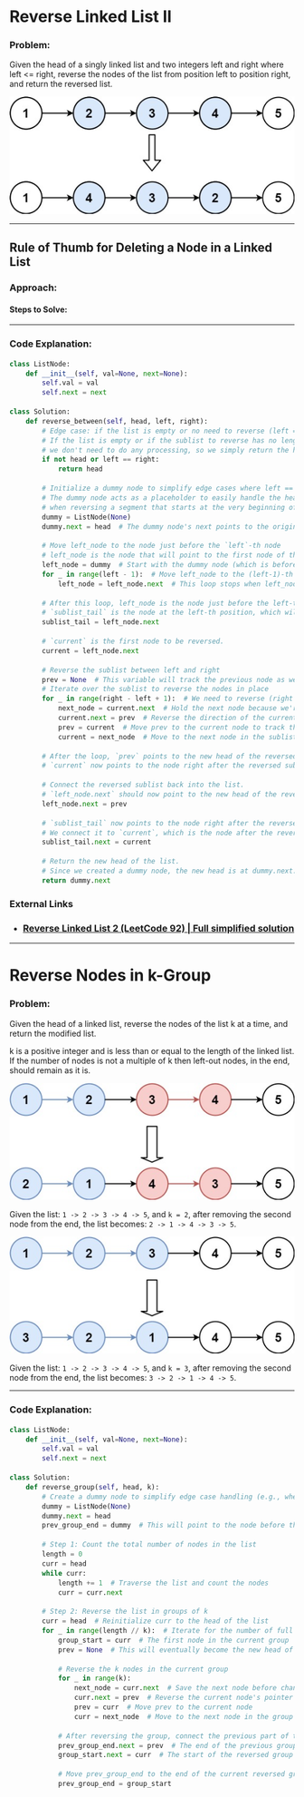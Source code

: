 # Reverse Linked List II

### **Problem:**
Given the head of a singly linked list and two integers left and right where left <= right, reverse the nodes of the list from position left to position right, and return the reversed list.

![remove_nth_node_from_end.jpg](../static/images/reverse_linked_list_II.jpg)

---

## Rule of Thumb for Deleting a Node in a Linked List

### **Approach:**

#### **Steps to Solve:**

---

### **Code Explanation**:

```python
class ListNode:
    def __init__(self, val=None, next=None):
        self.val = val
        self.next = next

class Solution:
    def reverse_between(self, head, left, right):
        # Edge case: if the list is empty or no need to reverse (left == right)
        # If the list is empty or if the sublist to reverse has no length (left == right), 
        # we don't need to do any processing, so we simply return the head as it is.
        if not head or left == right:
            return head
        
        # Initialize a dummy node to simplify edge cases where left == 1
        # The dummy node acts as a placeholder to easily handle the head of the list
        # when reversing a segment that starts at the very beginning of the list.
        dummy = ListNode(None)
        dummy.next = head  # The dummy node's next points to the original head.
        
        # Move left_node to the node just before the `left`-th node
        # left_node is the node that will point to the first node of the reversed sublist.
        left_node = dummy  # Start with the dummy node (which is before the head).
        for _ in range(left - 1):  # Move left_node to the (left-1)-th node.
            left_node = left_node.next  # This loop stops when left_node points to the node before the left-th node.

        # After this loop, left_node is the node just before the left-th node in the original list.
        # `sublist_tail` is the node at the left-th position, which will eventually point to the node after the reversed sublist.
        sublist_tail = left_node.next
        
        # `current` is the first node to be reversed.
        current = left_node.next
        
        # Reverse the sublist between left and right
        prev = None  # This variable will track the previous node as we reverse the sublist.
        # Iterate over the sublist to reverse the nodes in place
        for _ in range(right - left + 1):  # We need to reverse (right - left + 1) nodes.
            next_node = current.next  # Hold the next node because we're going to change current.next.
            current.next = prev  # Reverse the direction of the current node by pointing it to the previous node.
            prev = current  # Move prev to the current node to track the reversed portion.
            current = next_node  # Move to the next node in the sublist.
        
        # After the loop, `prev` points to the new head of the reversed sublist.
        # `current` now points to the node right after the reversed sublist, which might be None if we reversed till the end.
        
        # Connect the reversed sublist back into the list.
        # `left_node.next` should now point to the new head of the reversed sublist, which is `prev`.
        left_node.next = prev
        
        # `sublist_tail` now points to the node right after the reversed sublist.
        # We connect it to `current`, which is the node after the reversed sublist.
        sublist_tail.next = current
        
        # Return the new head of the list. 
        # Since we created a dummy node, the new head is at dummy.next.
        return dummy.next
```

### External Links 

- ### [Reverse Linked List 2 (LeetCode 92) | Full simplified solution](https://www.youtube.com/watch?v=oDL8vuu2Q0E&t=1021s)

---

#  Reverse Nodes in k-Group

### **Problem:**
Given the head of a linked list, reverse the nodes of the list k at a time, and return the modified list.

k is a positive integer and is less than or equal to the length of the linked list. If the number of nodes is not a multiple of k then left-out nodes, in the end, should remain as it is.

![remove_nth_node_from_end.jpg](../static/images/reverse_k_group1.jpg)

Given the list: `1 -> 2 -> 3 -> 4 -> 5`, and `k = 2`, after removing the second node from the end, the list becomes: `2 -> 1 -> 4 -> 3 -> 5`.

![remove_nth_node_from_end.jpg](../static/images/reverse_k_group2.jpg)

Given the list: `1 -> 2 -> 3 -> 4 -> 5`, and `k = 3`, after removing the second node from the end, the list becomes: `3 -> 2 -> 1 -> 4 -> 5`.

---

### **Code Explanation**:

```python
class ListNode:
    def __init__(self, val=None, next=None):
        self.val = val
        self.next = next

class Solution:
    def reverse_group(self, head, k):
        # Create a dummy node to simplify edge case handling (e.g., when head is modified)
        dummy = ListNode(None)
        dummy.next = head
        prev_group_end = dummy  # This will point to the node before the start of the current group
        
        # Step 1: Count the total number of nodes in the list
        length = 0
        curr = head
        while curr:
            length += 1  # Traverse the list and count the nodes
            curr = curr.next

        # Step 2: Reverse the list in groups of k
        curr = head  # Reinitialize curr to the head of the list
        for _ in range(length // k):  # Iterate for the number of full groups of k nodes
            group_start = curr  # The first node in the current group
            prev = None  # This will eventually become the new head of the reversed group
            
            # Reverse the k nodes in the current group
            for _ in range(k):
                next_node = curr.next  # Save the next node before changing pointers
                curr.next = prev  # Reverse the current node's pointer
                prev = curr  # Move prev to the current node
                curr = next_node  # Move to the next node in the group
            
            # After reversing the group, connect the previous part of the list
            prev_group_end.next = prev  # The end of the previous group should point to the new head of the    reversed group
            group_start.next = curr  # The start of the reversed group should point to the next part of the list (or None)
            
            # Move prev_group_end to the end of the current reversed group
            prev_group_end = group_start
```